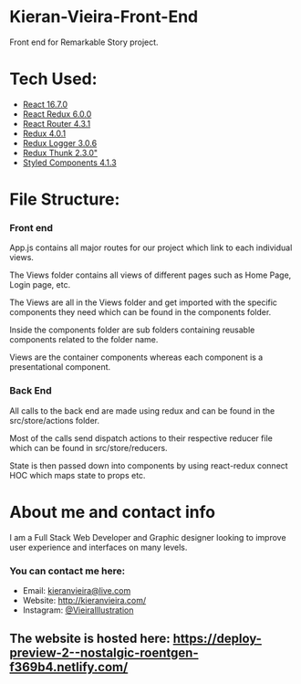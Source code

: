 # Kieran-Vieira-Front-End
Front end for Remarkable Story project.

# Tech Used:

* [React 16.7.0](https://reactjs.org/docs/getting-started.html)
* [React Redux 6.0.0](https://redux.js.org/basics/usage-with-react)
* [React Router 4.3.1](https://reacttraining.com/react-router/core/guides/philosophy)
* [Redux 4.0.1](https://redux.js.org/)
* [Redux Logger 3.0.6](https://redux.js.org/advanced/middleware)
* [Redux Thunk 2.3.0"](https://redux.js.org/advanced/middleware)
* [Styled Components 4.1.3](https://www.styled-components.com/)

# File Structure:

### Front end

App.js contains all major routes for our project which link to each individual views.

The Views folder contains all views of different pages such as Home Page, Login page, etc.

The Views are all in the Views folder and get imported with the specific components they need which can be found in the components folder.

Inside the components folder are sub folders containing reusable components related to the folder name.

Views are the container components whereas each component is a presentational component.

### Back End

All calls to the back end are made using redux and can be found in the src/store/actions folder. 

Most of the calls send dispatch actions to their respective reducer file which can be found in src/store/reducers.

State is then passed down into components by using react-redux connect HOC which maps state to props etc.

# About me and contact info

I am a Full Stack Web Developer and Graphic designer looking to improve user experience and interfaces on many levels. 

### You can contact me here:

* Email: kieranvieira@live.com
* Website: http://kieranvieira.com/
* Instagram: [@VieiraIllustration](https://www.instagram.com/vieiraillustration/)

## The website is hosted here: https://deploy-preview-2--nostalgic-roentgen-f369b4.netlify.com/